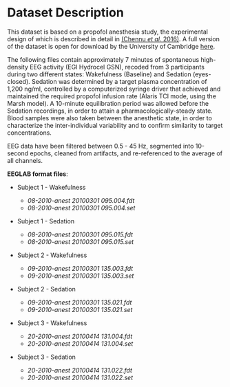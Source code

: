 # Dataset Description

This dataset is based on a propofol anesthesia study, the experimental design of which is described in detail in [(Chennu *et al*. 2016)](https://journals.plos.org/ploscompbiol/article?id=10.1371/journal.pcbi.1004669). A full version of the dataset is open for download by the University of Cambridge [here](https://www.repository.cam.ac.uk/handle/1810/252736).

The following files contain approximately 7 minutes of spontaneous high-density EEG activity (EGI Hydrocel GSN), recoded from 3 participants during two different states: Wakefulness (Baseline) and Sedation (eyes-closed). Sedation was determined by a target plasma concentration of 1,200 ng/ml, controlled by a computerized syringe driver that achieved and maintained the required propofol infusion rate (Alaris TCI mode, using the Marsh model). A 10-minute equilibration period was allowed before the Sedation recordings, in order to attain a pharmacologically-steady state. Blood samples were also taken between the anesthetic state, in order to characterize the inter-individual variability and to confirm similarity to target concentrations.

EEG data have been filtered between 0.5 - 45 Hz, segmented into 10-second epochs, cleaned from artifacts, and re-referenced to the average of all channels. 


**EEGLAB format files**:

* Subject 1 - Wakefulness
  * *08-2010-anest 20100301 095.004.fdt*
  * *08-2010-anest 20100301 095.004.set*

* Subject 1 - Sedation
  * *08-2010-anest 20100301 095.015.fdt*
  * *08-2010-anest 20100301 095.015.set*

* Subject 2 - Wakefulness
  * *09-2010-anest 20100301 135.003.fdt*
  * *09-2010-anest 20100301 135.003.set*

* Subject 2 - Sedation
  * *09-2010-anest 20100301 135.021.fdt*
  * *09-2010-anest 20100301 135.021.set*

* Subject 3 - Wakefulness
  * *20-2010-anest 20100414 131.004.fdt* 
  * *20-2010-anest 20100414 131.004.set*

* Subject 3 - Sedation
  * *20-2010-anest 20100414 131.022.fdt* 
  * *20-2010-anest 20100414 131.022.set*
